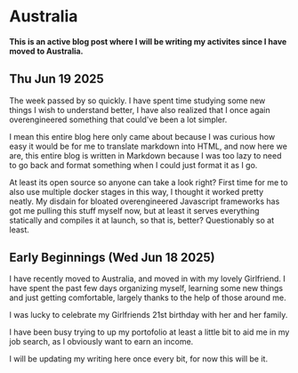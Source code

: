 # Australia
#### This is an active blog post where I will be writing my activites since I have moved to Australia.

## Thu Jun 19 2025
The week passed by so quickly. I have spent time studying some new things I wish to understand better, I have also realized that I once again overengineered something that could've been a lot simpler.

I mean this entire blog here only came about because I was curious how easy it would be for me to translate markdown into HTML, and now here we are, this entire blog is written in Markdown because I was too lazy to need to go back and format something when I could just format it as I go.

At least its open source so anyone can take a look right?
First time for me to also use multiple docker stages in this way, I thought it worked pretty neatly.
My disdain for bloated overengineered Javascript frameworks has got me pulling this stuff myself now, but at least it serves everything statically and compiles it at launch, so that is, better? Questionably so at least.

## Early Beginnings (Wed Jun 18 2025)
I have recently moved to Australia, and moved in with my lovely Girlfriend.
I have spent the past few days organizing myself, learning some new things and just getting comfortable, largely thanks to the help of those around me.

I was lucky to celebrate my Girlfriends 21st birthday with her and her family.

I have been busy trying to up my portofolio at least a little bit to aid me in my job search, as I obviously want to earn an income.

I will be updating my writing here once every bit, for now this will be it.

